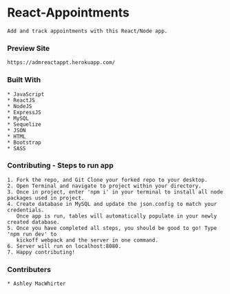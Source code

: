 # React-Appointments

 ```
Add and track appointments with this React/Node app.
 ```

### Preview Site

```
https://admreactappt.herokuapp.com/
```


### Built With

```
* JavaScript
* ReactJS
* NodeJS
* ExpressJS
* MySQL
* Sequelize
* JSON
* HTML
* Bootstrap
* SASS

```

### Contributing - Steps to run app

```
1. Fork the repo, and Git Clone your forked repo to your desktop.
2. Open Terminal and navigate to project within your directory.
3. Once in project, enter 'npm i' in your terminal to install all node packages used in project.
4. Create database in MySQL and update the json.config to match your credentials. 
   Once app is run, tables will automatically populate in your newly created database.
5. Once you have completed all steps, you should be good to go! Type 'npm run dev' to 
   kickoff webpack and the server in one command. 
6. Server will run on localhost:8080.
7. Happy contributing!

```

### Contributers

```
* Ashley MacWhirter
```


